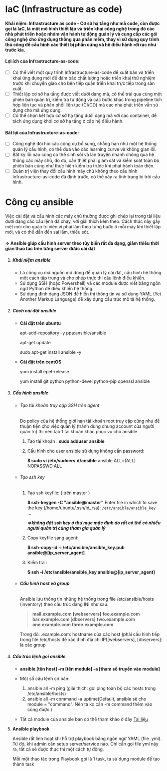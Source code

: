 # IaC (Infrastructure as code)

#### Khái niệm: Infrastructure as code - Cơ sở hạ tầng như mã code, còn được gọi là IaC, là một mô hình thiết lập và triển khai công nghệ trong đó các nhà phát triển hoặc nhóm vận hành tự động quản lý và cung cấp các gói công nghệ cho ứng dụng thông qua phần mềm, thay vì sử dụng quy trình thủ công để cấu hình các thiết bị phần cứng và hệ điều hành rời rạc như trước kia.

#### Lợi ích của Infrastructure-as-code: 

- [ ] Có thể viết một quy trình Infrastructure-as-code để xuất bản và triển khai ứng dụng mới để đảm bảo chất lượng hoặc triển khai thử nghiệm trước khi chuyển giao cho bên tiếp quản triển khai trực tiếp trong sản xuất
- [ ]  Thiết lập cơ sở hạ tầng được viết dưới dạng mã, có thể trải qua cùng một phiên bản quản trị, kiểm tra tự động và các bước khác trong pipeline tích hợp liên tục và phân phối liên tục (CI/CD) mà các nhà phát triển vẫn sử dụng cho mã ứng dụng.
- [ ] Có thể chọn kết hợp cơ sở hạ tầng dưới dạng mã với các container, để tách ứng dụng khỏi cơ sở hạ tầng ở cấp hệ điều hành.

#### Bất lợi của Infrastructure-as-code:

- [ ] Công nghệ đòi hỏi các công cụ bổ sung, chẳng hạn như một hệ thống quản lý cấu hình, có thể đưa vào các learning curve và không gian lỗi.
- [ ] Bất kỳ lỗi nào cũng có thể sinh sôi và lan truyền nhanh chóng qua hệ thống các máy chủ, do đó, cần thiết phải giám sát và kiểm soát toàn bộ phiên bản cũng như thực hiện kiểm tra trước khi phát hành toàn diện.
- [ ] Quản trị viên thay đổi cấu hình máy chủ không theo cấu hình Infrastructure-as-code đã định trước, có thể xảy ra tình trạng bị trôi cấu hình.

# Công cụ ansible

Việc cài đặt và cấu hình các máy chủ thường được ghi chép lại trong tài liệu dưới dạng các câu lệnh đã chạy, với giải thích kèm theo. Cách thức này gây mệt mỏi cho quản trị viên vì phải làm theo từng bước ở mỗi máy khi thiết lập mới, và có thể dẫn đến sai lầm, thiếu sót. 

####  => Ansible giúp cấu hình server theo tùy biến rất đa dạng, giảm thiểu thời gian thao tác trên từng server được cài đặt

1. ##### Khái niệm ansible

   - Là công cụ mã nguồn mở dùng để quản lý cài đặt, cấu hình hệ thống một cách tập trung và cho phép thực thi câu lệnh điều khiển.
   - Sử dụng SSH (hoặc Powershell) và các module được viết bằng ngôn ngữ Python để điểu khiển hệ thống.
   - Sử dụng định dạng JSON để hiển thị thông tin và sử dụng YAML (Yet Another Markup Language) để xây dựng cấu trúc mô tả hệ thống.
   
2. ##### Cách cài đặt ansible

   - **Cài đặt trên ubuntu**

     apt-add-repository -y ppa:ansible/ansible 

     apt-get update 

     sudo apt-get install ansible -y

   - **Cài đặt trên centOS**

     yum install epel-release

     yum install git python python-devel python-pip openssl ansible

3. ##### Cấu hình ansible

   - ###### Tạo tài khoản truy cập SSH trên agent

     Do policy của hệ thống giới hạn tài khoản root truy cập cũng như để thuận tiện cho việc quản lý (tránh dùng chung account của người quản trị) thì nên tạo 1 tài khoản khác phục vụ cho ansible

     1. Tạo tài khoản : **sudo adduser ansible**

     2. Cấu hình cho user ansible sử dụng không cần password:

        **$ sudo vi /etc/sudoers.d/ansible**
        ansible ALL=(ALL)   NOPASSWD:ALL

   - ###### Tạo ssh key

     1. Tạo ssh keyfile: ( trên master )

        **$ ssh-keygen -C "ansible@master"**
        Enter file in which to save the key (/home/ubuntu/.ssh/id_rsa): `/etc/ansible/ansible_key`  
        ...

        ***=>không đặt ssh key ở thư mục mặc định do rất có thể có nhiều người quản trị cùng tham gia quản lý***

     2. Copy keyfile sang agent:

        **$ ssh-copy-id -i /etc/ansible/ansible_key.pub ansible@[ip_server_agent]**

     3. Kiểm tra :

        **$ ssh -i /etc/ansible/ansible_key ansible@[ip_server_agent]** 

   - ###### **Cấu hình host và group**

     Ansible lưu thông tin những hệ thống trong file /etc/ansible/hosts (inventory) theo cấu trúc dạng INI như sau:

     > **mail.example.com**
     >  **[webservers]** 
     > **foo.example.com 
     > bar.example.com  [dbservers]** 
     > **two.example.com** 
     > **one.example.com** 
     > **three.example.com**

     Trong đó: .example.com: hostname của các host (phải cấu hình tiếp trong file /etc/hosts để xác định địa chỉ IP)[webservers], [dbservers]: là các group

4. ##### Cấu trúc lệnh gọi ansible

   - **ansible [tên host] -m [tên module] -a [tham số truyền vào module]**
   - Một số câu lệnh cơ bản:
     1. ansible all -m ping (giải thích: gọi ping toàn bộ các hosts trong /etc/ansible/hosts)
     2. ansible all -m command -a uptime(Default, ansible sẽ cho module = "command". Nên ta ko cần -m command thêm vào cũng được.)

   - Tất cả module của ansible bạn có thể tham khảo ở đây [Tài liệu](https://docs.ansible.com/ansible/latest/user_guide/intro_inventory.html#default-groups)

5. **Ansible playbook**

   Ansible rất linh hoạt khi hỗ trợ playbook bằng ngôn ngữ YAML (file .yml). Từ đó, khi admin cần setup server/service nào. Chỉ cần gọi file yml này ra, tất cả sẽ được thực thi một cách tự động.

   Mỗi một thao tác trong Playbook gọi là 1 task, ta sử dụng module để tạo thành task

   
